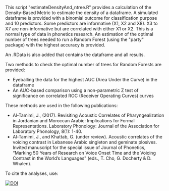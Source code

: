 This script "estimateDensityAnd_ntree.R" provides a calculation of the Density-Based Metric to estimate the density of a dataframe. 
A simulated dataframe is provided with a binomial outcome for classification purpose and 10 predictors. Some predictors are informative (X1, X2 and X8). 
X3 to X7 are non-informative but are correlated with either X1 or X2. This is a normal type of data in phonetics research.
An estimation of the optimal number of trees needed to run a Random Forest (using the "party" package) with the highest accuracy is provided. 

An .RData is also added that contains the dataframe and all results. 

Two methods to check the optimal number of trees for Random Forests are provided: 
* Eyeballing the data for the highest AUC (Area Under the Curve) in the dataframe
* An AUC-based comparison using a non-parametric Z test of significance on correlated ROC (Receiver Operating Curves) curves

These methods are used in the following publications:
* Al-Tamimi, J., (2017). Revisiting Acoustic Correlates of Pharyngealization in Jordanian and Moroccan Arabic: Implications for Formal Representations. Laboratory Phonology: Journal of the Association for Laboratory Phonology, 8(1): 1-40.
* Al-Tamimi, J., and Khattab, G. (under review). Acoustic correlates of the voicing contrast in Lebanese Arabic singleton and geminate plosives. Invited manuscript for the special issue of Journal of Phonetics, “Marking 50 Years of Research on Voice Onset Time and the Voicing Contrast in the World’s Languages" (eds., T. Cho, G. Docherty & D. Whalen).


To cite the analyses, use: 

[![DOI](https://zenodo.org/badge/122322784.svg)](https://zenodo.org/badge/latestdoi/122322784)

